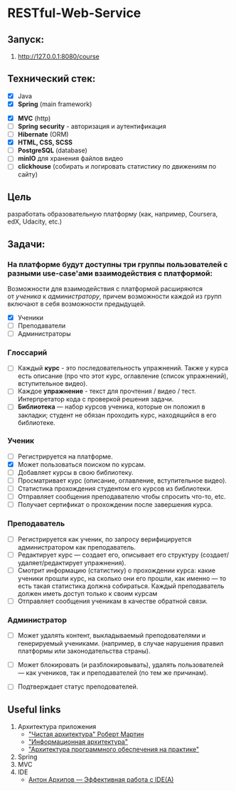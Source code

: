 # RESTful-Web-Service

## Запуск:
1. http://127.0.0.1:8080/course

## Технический стек:
- [x] Java
- [x] **Spring** (main framework)
<!-- - [x] **Spring Core**
- [x] **Spring Boot** -->
- [x] **MVC** (http)
- [ ] **Spring security** - авторизация и аутентификация
- [ ] **Hibernate** (ORM)
- [x] **HTML, CSS, SCSS**
- [ ] **PostgreSQL** (database)
- [ ] **minIO** для хранения файлов видео
- [ ] **clickhouse** (собирать и логировать статистику по движениям по сайту)

## Цель
разработать образовательную платформу (как, например, Coursera, edX, Udacity, etc.)

## Задачи:

### На платформе будут доступны три группы пользователей с разными use-case'ами взаимодействия с платформой:

Возможности для взаимодействия с платформой расширяются от *ученика* к *администратору*, причем возможности каждой из групп включают в себя возможности предыдущей.

- [x] Ученики
- [ ] Преподаватели
- [ ] Администраторы

### **Глоссарий**

- [ ] Каждый **курс** - это последовательность упражнений. Также у курса есть описание (про что этот курс, оглавление (список упражнений), вступительное видео).
- [ ] Каждое **упражнение** - текст для прочтения / видео / тест. Интерпретатор кода с проверкой решения задачи.
- [ ] **Библиотека** — набор курсов ученика, которые он положил в закладки; студент не обязан проходить курс, находящийся в его библиотеке.

### **Ученик**

- [ ] Регистрируется на платформе.
- [x] Может пользоваться поиском по курсам.
- [ ] Добавляет курсы в свою библиотеку.
- [ ] Просматривает курс (описание, оглавление, вступительное видео).
- [ ] Статистика прохождения студентом его курсов из библиотеки.
- [ ] Отправляет сообщения преподавателю чтобы спросить что-то, etc.
- [ ] Получает сертификат о прохождении после завершения курса.

### **Преподаватель**

- [ ] Регистрируется как ученик, по запросу верифицируется администратором как преподаватель.
- [ ] Редактирует курс — создает его, описывает его структуру (создает/удаляет/редактирует упражнения).
- [ ] Смотрит информацию (статистику) о прохождении курса: какие ученики прошли курс, на сколько они его прошли, как именно — то есть такая статистика должна собираться. Каждый преподаватель должен иметь доступ только к своим курсам
- [ ] Отправляет сообщения ученикам в качестве обратной связи.

### **Администратор**

- [ ] Может удалять контент, выкладываемый преподователями и генерируемый учениками. (например, в случае нарушения правил платформы или законодательства страны).
- [ ] Может блокировать (и разблокировывать), удалять пользователей — как учеников, так и преподавателей (по тем же причинам).
- [ ] Подтверждает статус преподователей.


## Useful links
1. Архитектура приложения
   * ["Чистая архитектура" Роберт Мартин](https://vk.com/doc44301783_469642449?hash=2e7f405cf8d7e96a43&dl=5af840b9982acd79a9)
   * ["Информационная архитектура"]()
   * ["Архитектура программного обеспечения на практике"](https://www.ozon.ru/context/detail/id/2456415/)
2. Spring
3. MVC
4. IDE
   * [Антон Архипов — Эффективная работа с IDE(A)](https://www.youtube.com/watch?v=_rj7dx6c5R8)

